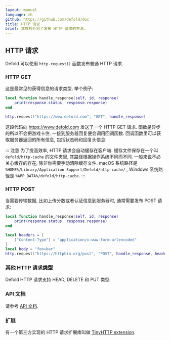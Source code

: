 ```yaml
---
layout: manual
language: zh
github: https://github.com/defold/doc
title: HTTP 请求
brief: 本教程介绍了发布 HTTP 请求的方法.
---
```


## HTTP 请求

Defold 可以使用 `http.request()` 函数发布普通 HTTP 请求.

### HTTP GET

这是最常见的获得信息的请求类型. 举个例子:

```Lua
local function handle_response(self, id, response)
	print(response.status, response.response)
end

http.request("https://www.defold.com", "GET", handle_response)
```

这段代码向 https://www.defold.com 发送了一个 HTTP GET 请求. 函数是异步的所以不会把游戏卡住. 一接到服务器回复便会调用回调函数. 回调函数里可以获取服务器返回的所有信息, 包括状态码和回复头信息.

::: 注意
为了提高效率, HTTP 请求会自动缓存在客户端. 缓存文件保存在一个叫 `defold/http-cache` 的文件夹里, 其路径根据操作系统不同而不同. 一般来说不必关心缓存的存在, 除非你需要手动清除缓存文件. macOS 系统路径是 `%HOME%/Library/Application Support/Defold/http-cache/` , Windows 系统路径是 `%APP_DATA%/defold/http-cache`.
:::

### HTTP POST

当需要传输数据, 比如上传分数或者认证信息到服务器时, 通常需要发布 POST 请求:

```Lua
local function handle_response(self, id, response)
	print(response.status, response.response)
end

local headers = {
	["Content-Type"] = "application/x-www-form-urlencoded"
}
local body = "foo=bar"
http.request("https://httpbin.org/post", "POST", handle_response, headers, body)
```

### 其他 HTTP 请求类型

Defold HTTP 请求支持 HEAD, DELETE 和 PUT 类型.

### API 文档

请参考 [API 文档](/ref/http/).

### 扩展

有一个第三方实现的 HTTP 请求扩展库叫做 [TinyHTTP extension](https://defold.com/assets/tinyhttp/).
